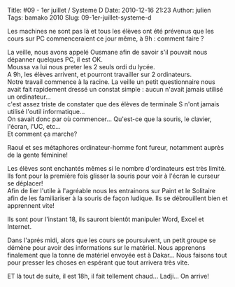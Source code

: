 Title: #09 - 1er juillet / Systeme D
Date: 2010-12-16 21:23
Author: julien
Tags: bamako 2010
Slug: 09-1er-juillet-systeme-d

Les machines ne sont pas là et tous les élèves ont été prévenus que les
cours sur PC commenceraient ce jour même, à 9h : comment faire ?  
  
La veille, nous avons appelé Ousmane afin de savoir s'il pouvait nous
dépanner quelques PC, il est OK.  
Moussa va lui nous preter les 2 seuls ordi du lycée.  
A 9h, les élèves arrivent, et pourront travailler sur 2 ordinateurs.  
Notre travail commence à la racine. La veille un petit questionnaire
nous avait fait rapidement dressé un constat simple : aucun n'avait
jamais utilisé un ordinateur...  
c'est assez triste de constater que des élèves de terminale S n'ont
jamais utilisé l'outil informatique...  
On savait donc par où commencer... Qu'est-ce que la souris, le clavier,
l'écran, l'UC, etc...  
Et comment ça marche?  
  
Raoul et ses métaphores ordinateur-homme font fureur, notamment auprès
de la gente féminine!  
  
Les élèves sont enchantés mêmes si le nombre d'ordinateurs est très
limité. Ils font pour la première fois glisser la souris pour voir à
l'écran le curseur se déplacer!  
Afin de lier l'utile à l'agréable nous les entrainons sur Paint et le
Solitaire afin de les familiariser à la souris de façon ludique. Ils se
débrouillent bien et apprennent vite!  
  
Ils sont pour l'instant 18, ils sauront bientôt manipuler Word, Excel et
Internet.  
  
Dans l'aprés midi, alors que les cours se poursuivent, un petit groupe
se démène pour avoir des informations sur le matériel. Nous apprenons
finalement que la tonne de matériel envoyée est à Dakar... Nous faisons
tout pour presser les choses en espérant que tout arrivera très vite.  
  
ET là tout de suite, il est 18h, il fait tellement chaud... Ladji... On
arrive!

</p>

